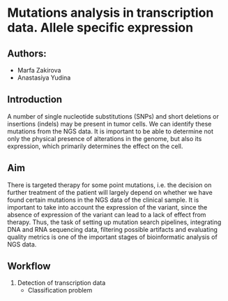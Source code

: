 # Mutations analysis in transcription data. Allele specific expression
## Authors:
* Marfa Zakirova
* Anastasiya Yudina
## Introduction 
A number of single nucleotide substitutions (SNPs) and short deletions or insertions (indels) may be present in tumor cells. We can identify these mutations from the NGS data. It is important to be able to determine not only the physical presence of alterations in the genome, but also its expression, which primarily determines the effect on the cell.

## Aim
There is targeted therapy for some point mutations, i.e. the decision on further treatment of the patient will largely depend on whether we have found certain mutations in the NGS data of the clinical sample. It is important to take into account the expression of the variant, since the absence of expression of the variant can lead to a lack of effect from therapy. Thus, the task of setting up mutation search pipelines, integrating DNA and RNA sequencing data, filtering possible artifacts and evaluating quality metrics is one of the important stages of bioinformatic analysis of NGS data.

## Workflow
1. Detection of transcription data
   * Сlassification problem
